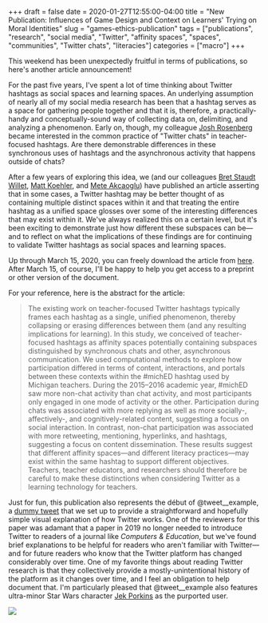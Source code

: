 +++ 
draft = false
date = 2020-01-27T12:55:00-04:00
title = "New Publication: Influences of Game Design and Context on Learners' Trying on Moral Identities"
slug = "games-ethics-publication" 
tags = ["publications", "research", "social media", "Twitter", "affinity spaces", "spaces", "communities", "Twitter chats", "literacies"]
categories = ["macro"]
+++

This weekend has been unexpectedly fruitful in terms of publications, so here's another article announcement!

For the past five years, I've spent a lot of time thinking about Twitter hashtags as social spaces and learning spaces. An underlying assumption of nearly all of my social media research has been that a hashtag serves as a space for gathering people together and that it is, therefore, a practically-handy and conceptually-sound way of collecting data on, delimiting, and analyzing a phenomenon. Early on, though, my colleague [Josh Rosenberg](https://joshuamrosenberg.com/) became interested in the common practice of "Twitter chats" in teacher-focused hashtags. Are there demonstrable differences in these synchronous uses of hashtags and the asynchronous activity that happens outside of chats? 

After a few years of exploring this idea, we (and our colleagues [Bret Staudt Willet](http://bretsw.com/), [Matt Koehler](http://www.matt-koehler.com/), and [Mete Akcaoglu](https://coe.georgiasouthern.edu/directory/dr-mete-akcaoglu/)) have published an article asserting that in some cases, a Twitter hashtag may be better thought of as containing multiple distinct spaces within it and that treating the entire hashtag as a unified space glosses over some of the interesting differences that may exist within it. We've always realized this on a certain level, but it's been exciting to demonstrate just how different these subspaces can be—and to reflect on what the implications of these findings are for continuing to validate Twitter hashtags as social spaces and learning spaces. 

Up through March 15, 2020, you can freely download the article from [here](https://authors.elsevier.com/a/1aSx81HucdLmHL). After March 15, of course, I'll be happy to help you get access to a preprint or other version of the document. 

For your reference, here is the abstract for the article: 

> The existing work on teacher-focused Twitter hashtags typically frames each hashtag as a single, unified phenomenon, thereby collapsing or erasing differences between them (and any resulting implications for learning). In this study, we conceived of teacher-focused hashtags as affinity spaces potentially containing subspaces distinguished by synchronous chats and other, asynchronous communication. We used computational methods to explore how participation differed in terms of content, interactions, and portals between these contexts within the #michED hashtag used by Michigan teachers. During the 2015–2016 academic year, #michED saw more non-chat activity than chat activity, and most participants only engaged in one mode of activity or the other. Participation during chats was associated with more replying as well as more socially-, affectively-, and cognitively-related content, suggesting a focus on social interaction. In contrast, non-chat participation was associated with more retweeting, mentioning, hyperlinks, and hashtags, suggesting a focus on content dissemination. These results suggest that different affinity spaces—and different literacy practices—may exist within the same hashtag to support different objectives. Teachers, teacher educators, and researchers should therefore be careful to make these distinctions when considering Twitter as a learning technology for teachers.

Just for fun, this publication also represents the début of @tweet__example, a [dummy tweet](https://twitter.com/tweet__example/status/1176592704647716864) that we set up to provide a straightforward and hopefully simple visual explanation of how Twitter works. One of the reviewers for this paper was adamant that a paper in 2019 no longer needed to introduce Twitter to readers of a journal like *Computers & Education*, but we've found brief explanations to be helpful for readers who aren't familiar with Twitter—and for future readers who know that the Twitter platform has changed considerably over time. One of my favorite things about reading Twitter research is that they collectively provide a mostly-unintentional history of the platform as it changes over time, and I feel an obligation to help document that. I'm particularly pleased that @tweet__example also features ultra-minor Star Wars character [Jek Porkins](https://starwars.fandom.com/wiki/Jek_Tono_Porkins) as the purported user.

![](https://spencergreenhalgh.com/tweet_example.jpg)